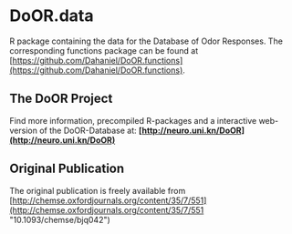 DoOR.data
=========

R package containing the data for the Database of Odor Responses. The corresponding functions package can be found at [https://github.com/Dahaniel/DoOR.functions](https://github.com/Dahaniel/DoOR.functions).

## The DoOR Project
Find more information, precompiled R-packages and a interactive web-version of the DoOR-Database at: **[http://neuro.uni.kn/DoOR](http://neuro.uni.kn/DoOR)**

## Original Publication
The original publication is freely available from  [http://chemse.oxfordjournals.org/content/35/7/551](http://chemse.oxfordjournals.org/content/35/7/551 "10.1093/chemse/bjq042")
